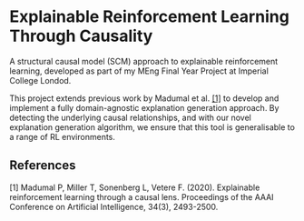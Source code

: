 # Explainable Reinforcement Learning Through Causality
A structural causal model (SCM) approach to explainable reinforcement learning, developed as part of my MEng Final Year Project at Imperial College Londod.

This project extends previous work by Madumal et al. [[1]](#1) to develop and implement a fully domain-agnostic explanation generation approach. By detecting the underlying causal relationships, and with our novel explanation generation algorithm, we ensure that this tool is generalisable to a range of RL environments.

## References
<a id="1">[1]</a> 
Madumal P, Miller T, Sonenberg L, Vetere F. (2020). 
Explainable reinforcement learning through a causal lens.
Proceedings of the AAAI Conference on Artificial Intelligence, 34(3), 2493-2500.
